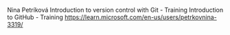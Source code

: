 Nina Petríková
Introduction to version control with Git - Training
Introduction to GitHub - Training
https://learn.microsoft.com/en-us/users/petrkovnina-3319/